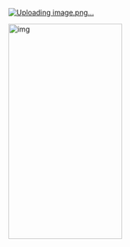 [![Uploading image.png…]()
](https://github.com/DerryIkhsan/explorer-app/blob/master/Explorer%20App.jpg)

 <img alt="img" src="[https://github.com/DerryIkhsan/DerryIkhsan/blob/main/pcr.jpeg](https://github.com/DerryIkhsan/explorer-app/blob/master/Explorer%20App.jpg)" width="225" height="425">

